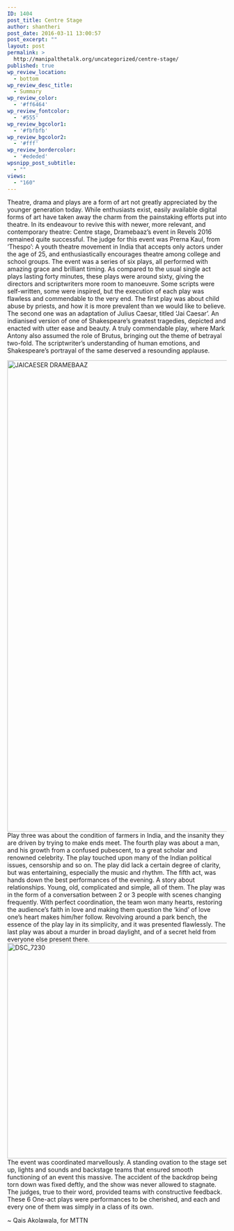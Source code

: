 ```yaml
---
ID: 1404
post_title: Centre Stage
author: shantheri
post_date: 2016-03-11 13:00:57
post_excerpt: ""
layout: post
permalink: >
  http://manipalthetalk.org/uncategorized/centre-stage/
published: true
wp_review_location:
  - bottom
wp_review_desc_title:
  - Summary
wp_review_color:
  - '#ff6464'
wp_review_fontcolor:
  - '#555'
wp_review_bgcolor1:
  - '#fbfbfb'
wp_review_bgcolor2:
  - '#fff'
wp_review_bordercolor:
  - '#ededed'
wpsnipp_post_subtitle:
  - ""
views:
  - "160"
---
```

Theatre, drama and plays are a form of art not greatly appreciated by the younger generation today. While enthusiasts exist, easily available digital forms of art have taken away the charm from the painstaking efforts put into theatre. In its endeavour to revive this with newer, more relevant, and contemporary theatre: Centre stage, Dramebaaz’s event in Revels 2016 remained quite successful. The judge for this event was Prerna Kaul, from ‘Thespo’: A youth theatre movement in India that accepts only actors under the age of 25, and enthusiastically encourages theatre among college and school groups.
The event was a series of six plays, all performed with amazing grace and brilliant timing. As compared to the usual single act plays lasting forty minutes, these plays were around sixty, giving the directors and scriptwriters more room to manoeuvre. Some scripts were self-written, some were inspired, but the execution of each play was flawless and commendable to the very end.
The first play was about child abuse by priests, and how it is more prevalent than we would like to believe. The second one was an adaptation of Julius Caesar, titled ‘Jai Caesar’. An indianised version of one of Shakespeare’s greatest tragedies, depicted and enacted with utter ease and beauty. A truly commendable play, where Mark Antony also assumed the role of Brutus, bringing out the theme of betrayal two-fold. The scriptwriter’s understanding of human emotions, and Shakespeare’s portrayal of the same deserved a resounding applause.

<a href="http://manipalthetalk.net/wp-content/uploads/2016/03/DSC_7217.jpg" rel="attachment wp-att-1423"><img class="alignnone size-full wp-image-1423" src="http://manipalthetalk.net/wp-content/uploads/2016/03/DSC_7217.jpg" alt="JAICAESER DRAMEBAAZ" width="1920" height="1080" /></a>
Play three was about the condition of farmers in India, and the insanity they are driven by trying to make ends meet. The fourth play was about a man, and his growth from a confused pubescent, to a great scholar and renowned celebrity. The play touched upon many of the Indian political issues, censorship and so on. The play did lack a certain degree of clarity, but was entertaining, especially the music and rhythm.
The fifth act, was hands down the best performances of the evening. A story about relationships. Young, old, complicated and simple, all of them. The play was in the form of a conversation between 2 or 3 people with scenes changing frequently. With perfect coordination, the team won many hearts, restoring the audience’s faith in love and making them question the ‘kind’ of love one’s heart makes him/her follow. Revolving around a park bench, the essence of the play lay in its simplicity, and it was presented flawlessly. The last play was about a murder in broad daylight, and of a secret held from everyone else present there.<a href="http://manipalthetalk.net/wp-content/uploads/2016/03/DSC_7230.jpg" rel="attachment wp-att-1421"><img class="alignnone  wp-image-1421" src="http://manipalthetalk.net/wp-content/uploads/2016/03/DSC_7230.jpg" alt="DSC_7230" width="740" height="494" /></a>
The event was coordinated marvellously. A standing ovation to the stage set up, lights and sounds and backstage teams that ensured smooth functioning of an event this massive. The accident of the backdrop being torn down was fixed deftly, and the show was never allowed to stagnate. The judges, true to their word, provided teams with constructive feedback. These 6 One-act plays were performances to be cherished, and each and every one of them was simply in a class of its own.

~ Qais Akolawala, for MTTN

&nbsp;